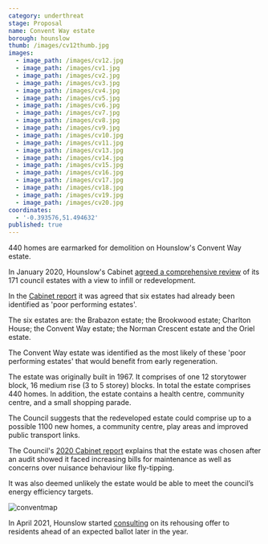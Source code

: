 ```yaml
---
category: underthreat
stage: Proposal
name: Convent Way estate
borough: hounslow
thumb: /images/cv12thumb.jpg
images:
  - image_path: /images/cv12.jpg
  - image_path: /images/cv1.jpg
  - image_path: /images/cv2.jpg
  - image_path: /images/cv3.jpg
  - image_path: /images/cv4.jpg
  - image_path: /images/cv5.jpg
  - image_path: /images/cv6.jpg
  - image_path: /images/cv7.jpg
  - image_path: /images/cv8.jpg
  - image_path: /images/cv9.jpg
  - image_path: /images/cv10.jpg
  - image_path: /images/cv11.jpg
  - image_path: /images/cv13.jpg
  - image_path: /images/cv14.jpg
  - image_path: /images/cv15.jpg
  - image_path: /images/cv16.jpg
  - image_path: /images/cv17.jpg
  - image_path: /images/cv18.jpg
  - image_path: /images/cv19.jpg
  - image_path: /images/cv20.jpg
coordinates:
  - '-0.393576,51.494632'
published: true
---
```

440 homes are earmarked for demolition on Hounslow's Convent Way estate.

In January 2020, Hounslow's Cabinet [agreed a comprehensive review](https://democraticservices.hounslow.gov.uk/documents/s157644/CEX432%20Housing%20Estate%20Regeneration%20Programme.pdf) of its 171 council estates with a view to infill or redevelopment.

In the [Cabinet report](https://democraticservices.hounslow.gov.uk/documents/s157644/CEX432%20Housing%20Estate%20Regeneration%20Programme.pdf) it was agreed that six estates had already been identified as 'poor performing estates'. 

The six estates are: the Brabazon estate; the Brookwood estate; Charlton House; the Convent Way estate; the Norman Crescent estate and the Oriel estate.

The Convent Way estate was identified as the most likely of these 'poor performing estates' that would benefit from early regeneration.

The estate was originally built in 1967. It comprises of one 12 storytower block, 16 medium rise (3 to 5 storey) blocks. In total the estate comprises 440 homes. In addition, the estate contains a health centre, community centre, and a small shopping parade.

The Council suggests that the redeveloped estate could comprise up to a possible 1100 new homes, a community centre, play areas and improved public transport links.

The Council's [2020 Cabinet report](https://democraticservices.hounslow.gov.uk/documents/s157644/CEX432%20Housing%20Estate%20Regeneration%20Programme.pdf) explains that the estate was chosen after an audit showed it faced increasing bills for maintenance as well as concerns over nuisance behaviour like fly-tipping.

It was also deemed unlikely the estate would be able to meet the council’s energy efficiency targets.

![conventmap]({{site.baseurl}}/images/conventmap.png)

In April 2021, Hounslow started [consulting](https://haveyoursay.hounslow.gov.uk/housing/conventfeedback/) on its rehousing offer to residents ahead of an expected ballot later in the year.
